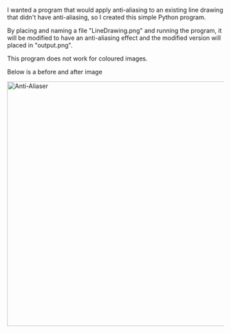 I wanted a program that would apply anti-aliasing to an existing line drawing that didn't have anti-aliasing, so I created this simple Python program.

By placing and naming a file "LineDrawing.png" and running the program, it will be modified to have an anti-aliasing effect and the modified version will placed in "output.png".

This program does not work for coloured images.


Below is a before and after image

<img width="569" alt="Anti-Aliaser" src="https://github.com/user-attachments/assets/5d64b860-0849-4bc8-8ae8-d0ec4f6307d6" />
